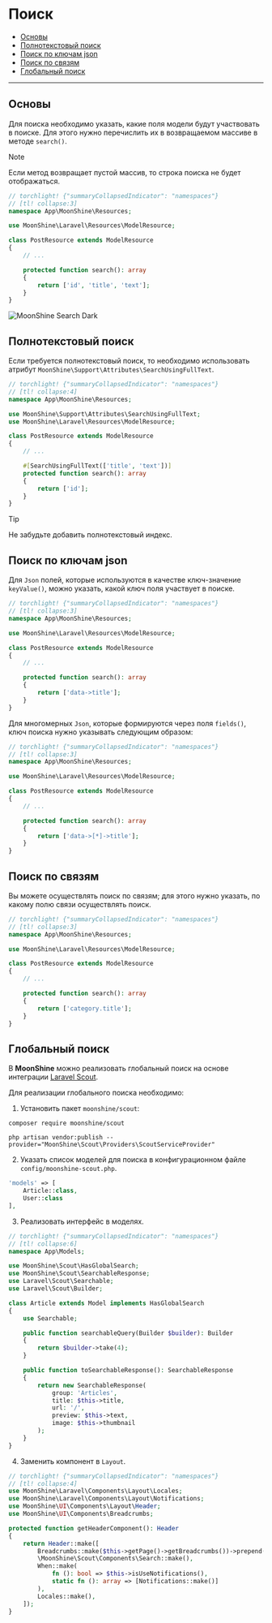 # Поиск

- [Основы](#basics)
- [Полнотекстовый поиск](#fulltext)
- [Поиск по ключам json](#json)
- [Поиск по связям](#relation)
- [Глобальный поиск](#global)

---

<a name="basics"></a>
## Основы

Для поиска необходимо указать, какие поля модели будут участвовать в поиске.
Для этого нужно перечислить их в возвращаемом массиве в методе `search()`.

> [!NOTE]
> Если метод возвращает пустой массив, то строка поиска не будет отображаться.

```php
// torchlight! {"summaryCollapsedIndicator": "namespaces"}
// [tl! collapse:3]
namespace App\MoonShine\Resources;

use MoonShine\Laravel\Resources\ModelResource;

class PostResource extends ModelResource
{
    // ...

    protected function search(): array
    {
        return ['id', 'title', 'text'];
    }
}
```

![MoonShine Search Dark](https://raw.githubusercontent.com/moonshine-software/doc/3.x/resources/screenshots/search_dark.png)

<a name="fulltext"></a>
## Полнотекстовый поиск

Если требуется полнотекстовый поиск, то необходимо использовать атрибут `MoonShine\Support\Attributes\SearchUsingFullText`.

```php
// torchlight! {"summaryCollapsedIndicator": "namespaces"}
// [tl! collapse:4]
namespace App\MoonShine\Resources;

use MoonShine\Support\Attributes\SearchUsingFullText;
use MoonShine\Laravel\Resources\ModelResource;

class PostResource extends ModelResource
{
    // ...

    #[SearchUsingFullText(['title', 'text'])]
    protected function search(): array
    {
        return ['id'];
    }
}
```

> [!TIP]
> Не забудьте добавить полнотекстовый индекс.

<a name="json"></a>
## Поиск по ключам json

Для `Json` полей, которые используются в качестве ключ-значение `keyValue()`, можно указать, какой ключ поля участвует в поиске.

```php
// torchlight! {"summaryCollapsedIndicator": "namespaces"}
// [tl! collapse:3]
namespace App\MoonShine\Resources;

use MoonShine\Laravel\Resources\ModelResource;

class PostResource extends ModelResource
{
    // ...

    protected function search(): array
    {
        return ['data->title'];
    }
}
```

Для многомерных `Json`, которые формируются через поля `fields()`, ключ поиска нужно указывать следующим образом:

```php
// torchlight! {"summaryCollapsedIndicator": "namespaces"}
// [tl! collapse:3]
namespace App\MoonShine\Resources;

use MoonShine\Laravel\Resources\ModelResource;

class PostResource extends ModelResource
{
    // ...

    protected function search(): array
    {
        return ['data->[*]->title'];
    }
}
```

<a name="relation"></a>
## Поиск по связям

Вы можете осуществлять поиск по связям; для этого нужно указать, по какому полю связи осуществлять поиск.

```php
// torchlight! {"summaryCollapsedIndicator": "namespaces"}
// [tl! collapse:3]
namespace App\MoonShine\Resources;

use MoonShine\Laravel\Resources\ModelResource;

class PostResource extends ModelResource
{
    // ...

    protected function search(): array
    {
        return ['category.title'];
    }
}
```

<a name="global"></a>
## Глобальный поиск

В **MoonShine** можно реализовать глобальный поиск на основе интеграции [Laravel Scout](https://laravel.com/docs/scout).

Для реализации глобального поиска необходимо:

1. Установить пакет `moonshine/scout`:

```shell
composer require moonshine/scout
```

```shell
php artisan vendor:publish --provider="MoonShine\Scout\Providers\ScoutServiceProvider"
```

2. Указать список моделей для поиска в конфигурационном файле `config/moonshine-scout.php`.

```php
'models' => [
    Article::class,
    User::class
],
```

3. Реализовать интерфейс в моделях.

```php
// torchlight! {"summaryCollapsedIndicator": "namespaces"}
// [tl! collapse:6]
namespace App\Models;

use MoonShine\Scout\HasGlobalSearch;
use MoonShine\Scout\SearchableResponse;
use Laravel\Scout\Searchable;
use Laravel\Scout\Builder;

class Article extends Model implements HasGlobalSearch
{
    use Searchable;

    public function searchableQuery(Builder $builder): Builder
    {
        return $builder->take(4);
    }

    public function toSearchableResponse(): SearchableResponse
    {
        return new SearchableResponse(
            group: 'Articles',
            title: $this->title,
            url: '/',
            preview: $this->text,
            image: $this->thumbnail
        );
    }
}
```

4. Заменить компонент в `Layout`.

```php
// torchlight! {"summaryCollapsedIndicator": "namespaces"}
// [tl! collapse:4]
use MoonShine\Laravel\Components\Layout\Locales;
use MoonShine\Laravel\Components\Layout\Notifications;
use MoonShine\UI\Components\Layout\Header;
use MoonShine\UI\Components\Breadcrumbs;

protected function getHeaderComponent(): Header
{
    return Header::make([
        Breadcrumbs::make($this->getPage()->getBreadcrumbs())->prepend($this->getHomeUrl(), icon: 'home'),
        \MoonShine\Scout\Components\Search::make(),
        When::make(
            fn (): bool => $this->isUseNotifications(),
            static fn (): array => [Notifications::make()]
        ),
        Locales::make(),
    ]);
}
```
